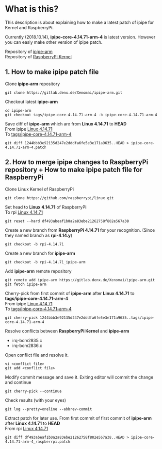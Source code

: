 # What is this?
This description is about explaining how to make a latest patch of ipipe for Kernel and RaspberryPi.

Currently (2018.10.14), **ipipe-core-4.14.71-arm-4** is latest version. However you can easly make other version of ipipe patch.

Repository of [ipipe-arm](https://gitlab.denx.de/Xenomai/ipipe-arm)  
Repository of [RaspberryPi Kernel](https://github.com/raspberrypi/linux)  

## 1. How to make ipipe patch file

Clone **ipipe-arm** repository
```
git clone https://gitlab.denx.de/Xenomai/ipipe-arm.git
```

Checkout latest **ipipe-arm**
```
cd ipipe-arm
git checkout tags/ipipe-core-4.14.71-arm-4 -b ipipe-core-4.14.71-arm-4
```

Save diff of **ipipe-arm** which are from **Linux 4.14.71** to **HEAD**  
From ipipe [Linux 4.14.71](https://gitlab.denx.de/Xenomai/ipipe-arm/commit/1244bbb3e92135d247e2dddfa6fe5e3e171a9635)  
To [tags/ipipe-core-4.14.71-arm-4](https://gitlab.denx.de/Xenomai/ipipe-arm/commit/b7600fd089fdcbd5aae5385b42498259924ca2fb)
```
git diff 1244bbb3e92135d247e2dddfa6fe5e3e171a9635..HEAD > ipipe-core-4.14.71-arm-4.patch
```


## 2. How to merge ipipe changes to RaspberryPi repository + How to make ipipe patch file for RaspberryPi
Clone Linux Kernel of RaspberryPi
```
git clone https://github.com/raspberrypi/linux.git
```

Set head to **Linux 4.14.71** of RaspberryPi  
To rpi [Linux 4.14.71](https://github.com/raspberrypi/linux/commit/df493abeaf1b0a2a83ebe21262758f802e567a38)
```
git reset --hard df493abeaf1b0a2a83ebe21262758f802e567a38
```

Create a new branch from **RaspberryPi 4.14.71** for your recognition. (Since they named branch as **rpi-4.14.y**)
```
git checkout -b rpi-4.14.71
```

Create a new branch for **ipipe-arm**
```
git checkout -b rpi-4.14.71_ipipe-arm
```

Add **ipipe-arm** remote repository
```
git remote add ipipe-arm https://gitlab.denx.de/Xenomai/ipipe-arm.git
git fetch ipipe-arm
```

Cherry-pick from first commit of **ipipe-arm** after **Linux 4.14.71** to **tags/ipipe-core-4.14.71-arm-4**  
From ipipe [Linux 4.14.71](https://gitlab.denx.de/Xenomai/ipipe-arm/commit/1244bbb3e92135d247e2dddfa6fe5e3e171a9635)  
To [tags/ipipe-core-4.14.71-arm-4](https://gitlab.denx.de/Xenomai/ipipe-arm/commit/b7600fd089fdcbd5aae5385b42498259924ca2fb)
```
git cherry-pick 1244bbb3e92135d247e2dddfa6fe5e3e171a9635..tags/ipipe-core-4.14.71-arm-4
```

Resolve conflicts between **RaspberryPi Kernel** and **ipipe-arm**  
* irq-bcm2835.c
* irq-bcm2836.c
  
Open conflict file and resolve it.
```
vi <conflict file>
git add <conflict file>
```

Modify commit message and save it. Exiting editor will commit the change and continue
```
git cherry-pick --continue
```

Check results (with your eyes)
```
git log --pretty=oneline --abbrev-commit
```

Extract patch for later use. From first commit of first commit of **ipipe-arm** after **Linux 4.14.71** to **HEAD**  
From rpi [Linux 4.14.71](https://github.com/raspberrypi/linux/commit/df493abeaf1b0a2a83ebe21262758f802e567a38)
```
git diff df493abeaf1b0a2a83ebe21262758f802e567a38..HEAD > ipipe-core-4.14.71-arm-4_raspberrpi.patch
```
